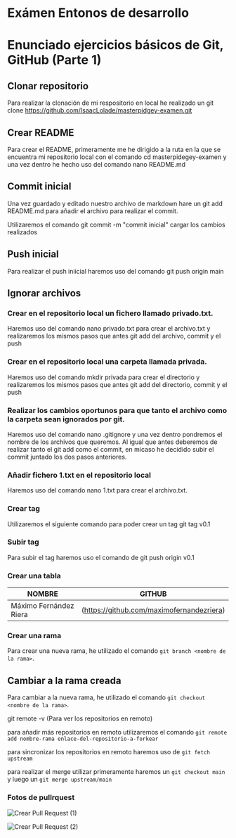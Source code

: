 # Exámen Entonos de desarrollo

# Enunciado ejercicios básicos de Git, GitHub (Parte 1)

## Clonar repositorio

Para realizar la clonación de mi respositorio en local he realizado un git clone https://github.com/IsaacLolade/masterpidgey-examen.git
 
## Crear README

Para crear el README, primeramente me he dirigido a la ruta en la que se encuentra mi repositorio local con el comando cd masterpidegey-examen y una vez dentro he hecho uso del comando nano README.md

## Commit inicial

Una vez guardado y editado nuestro archivo de markdown hare un git add README.md para añadir el archivo para realizar el commit.

Utilizaremos el comando git commit -m "commit inicial" cargar los cambios realizados

## Push inicial

Para realizar el push iniicial haremos uso del comando git push origin main

## Ignorar archivos

### Crear en el repositorio local un fichero llamado privado.txt.

Haremos uso del comando nano privado.txt para crear el archivo.txt y realizaremos los mismos pasos que antes git add del archivo, commit
y el push

### Crear en el repositorio local una carpeta llamada privada.

Haremos uso del comando mkdir privada para crear el directorio y realizaremos los mismos pasos que antes git add del directorio, commit y el push

### Realizar los cambios oportunos para que tanto el archivo como la carpeta sean ignorados por git.

Haremos uso del comando nano .gitignore y una vez dentro pondremos el nombre de los archivos que queremos. Al igual que antes deberemos de realizar tanto el git add como el commit, en micaso he decidido subir el commit juntado los dos pasos anteriores.

### Añadir fichero 1.txt en el repositorio local

Haremos uso del comando nano 1.txt para crear el archivo.txt.

### Crear tag

Utilizaremos el siguiente comando para poder crear un tag git tag v0.1

### Subir tag

Para subir el tag haremos uso el comando de git push origin v0.1

### Crear una tabla

| NOMBRE | GITHUB |
| ------ | ------ |
| Máximo Fernández Riera| (https://github.com/maximofernandezriera)       |

### Crear una rama

Para crear una nueva rama, he utilizado el comando `git branch <nombre de la rama>`.

## Cambiar a la rama creada

Para cambiar a la nueva rama, he utilizado el comando `git checkout <nombre de la rama>`.

git remote -v (Para ver los repositorios en remoto)

para añadir más repositorios en remoto utilizaremos el comando `git remote add nombre-rama enlace-del-repositorio-a-forkear`

para sincronizar los repositorios en remoto haremos uso de `git fetch upstream`

para realizar el merge utilizar primeramente haremos un `git checkout main` y luego un `git merge upstream/main`

### Fotos de pullrquest

![Crear Pull Request (1)]()

![Crear Pull Request (2)]()
